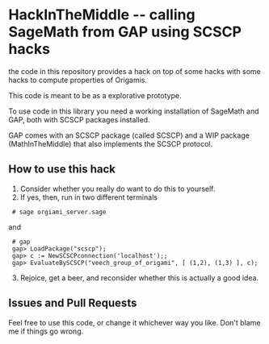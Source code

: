 # HackInTheMiddle -- calling SageMath from GAP using SCSCP hacks

the code in this repository provides a hack on top of some hacks with some hacks
to compute properties of Origamis.

This code is meant to be as a explorative prototype.

To use code in this library you need a working installation of SageMath and GAP,
both with SCSCP packages installed.

GAP comes with an SCSCP package (called SCSCP) and a WIP package
(MathInTheMiddle) that also implements the SCSCP protocol.

## How to use this hack

 1) Consider whether you really do want to do this to yourself.
 2) If yes, then, run in two different terminals
 ```
  # sage orgiami_server.sage
 ```
 and
 ```
  # gap
  gap> LoadPackage("scscp");
  gap> c := NewSCSCPconnection('localhost');;
  gap> EvaluateBySCSCP("veech_group_of_origami", [ (1,2), (1,3) ], c);
```
 3) Rejoice, get a beer, and reconsider whether this is actually a good idea.
 
## Issues and Pull Requests

Feel free to use this code, or change it whichever way you like. Don't blame me
if things go wrong.
